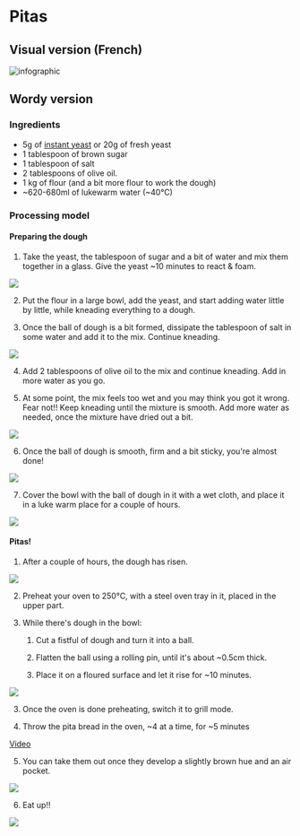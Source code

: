 # Pitas
## Visual version (French)
![infographic](pitas.jpg)

## Wordy version
### Ingredients

* 5g of [instant yeast](https://shop.kingarthurbaking.com/items/saf-red-instant-yeast-16-oz) or 20g of fresh yeast
* 1 tablespoon of brown sugar
* 1 tablespoon of salt
* 2 tablespoons of olive oil.
* 1 kg of flour (and a bit more flour to work the dough)
* ~620-680ml of lukewarm water (~40°C)

### Processing model

#### Preparing the dough

1. Take the yeast, the tablespoon of sugar and a bit of water and mix them together in a glass. Give the yeast ~10 minutes to react & foam.

<picture>
  <source srcset="images/pita/yeast.webp" type="image/webp">
  <img src="images/pita/yeast.jpg">
</picture>

2. Put the flour in a large bowl, add the yeast, and start adding water little by little, while kneading everything to a dough.

3. Once the ball of dough is a bit formed, dissipate the tablespoon of salt in some water and add it to the mix. Continue kneading.

<picture>
  <source srcset="images/pita/ready_for_salt.webp" type="image/webp">
  <img src="images/pita/ready_for_salt.jpg">
</picture>

4. Add 2 tablespoons of olive oil to the mix and continue kneading. Add in more water as you go.

5. At some point, the mix feels too wet and you may think you got it wrong. Fear not!! Keep kneading until the mixture is smooth. Add more water as needed, once the mixture have dried out a bit.

<picture>
  <source srcset="images/pita/moist.webp" type="image/webp">
  <img src="images/pita/moist.jpg">
</picture>

6. Once the ball of dough is smooth, firm and a bit sticky, you're almost done!

<picture>
  <source srcset="images/pita/dough_almost_done.webp" type="image/webp">
  <img src="images/pita/dough_almost_done.jpg">
</picture>

7. Cover the bowl with the ball of dough in it with a wet cloth, and place it in a luke warm place for a couple of hours.

<picture>
  <source srcset="images/pita/dough_is_done.webp" type="image/webp">
  <img src="images/pita/dough_is_done.jpg">
</picture>

#### Pitas!

1. After a couple of hours, the dough has risen.

<picture>
  <source srcset="images/pita/dough_risen.webp" type="image/webp">
  <img src="images/pita/dough_risen.jpg">
</picture>

2. Preheat your oven to 250°C, with a steel oven tray in it, placed in the upper part.

2. While there's dough in the bowl:

    1. Cut a fistful of dough and turn it into a ball.

    2. Flatten the ball using a rolling pin, until it's about ~0.5cm thick.

    3. Place it on a floured surface and let it rise for ~10 minutes.

<picture>
  <source srcset="images/pita/dough_as_pitas.webp" type="image/webp">
  <img src="images/pita/dough_as_pitas.jpg">
</picture>

3. Once the oven is done preheating, switch it to grill mode.

4. Throw the pita bread in the oven, ~4 at a time, for ~5 minutes

<a target="_blank" href="https://www.youtube.com/watch?v=t6BVLbGUPj8">Video</a>

5. You can take them out once they develop a slightly brown hue and an air pocket.

<picture>
  <source srcset="images/pita/pitas_in_oven.webp" type="image/webp">
  <img src="images/pita/pitas_in_oven.jpg">
</picture>

6. Eat up!!

<picture>
  <source srcset="images/pita/all_done.webp" type="image/webp">
  <img src="images/pita/all_done.jpg">
</picture>

